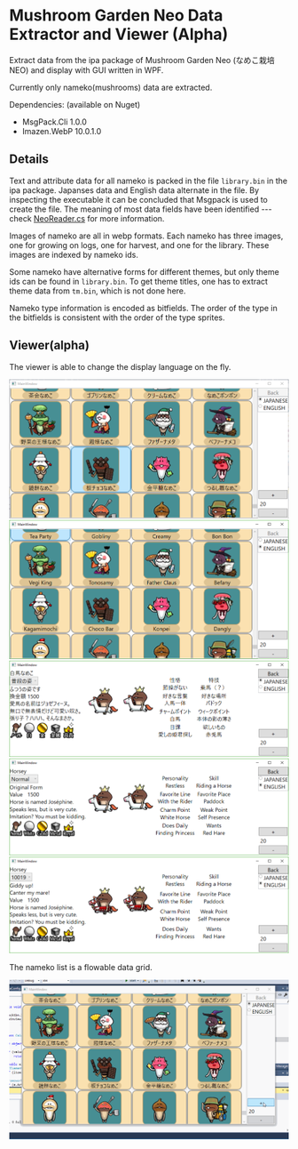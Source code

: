 # Mushroom Garden Neo Data Extractor and Viewer (Alpha)

Extract data from the ipa package of Mushroom Garden Neo (なめこ栽培NEO) and display with GUI written in WPF.

Currently only nameko(mushrooms) data are extracted.

Dependencies: (available on Nuget)
- MsgPack.Cli 1.0.0
- Imazen.WebP 10.0.1.0

## Details

Text and attribute data for all nameko is packed in the file `library.bin` in the ipa package. Japanses data and English data alternate in the file. By inspecting the executable it can be concluded that Msgpack is used to create the file. The meaning of most data fields have been identified --- check [NeoReader.cs](../src/NeoReader.cs) for more information.

Images of nameko are all in webp formats. Each nameko has three images, one for growing on logs, one for harvest, and one for the library. These images are indexed by nameko ids.

Some nameko have alternative forms for different themes, but only theme ids can be found in `library.bin`. To get theme titles, one has to extract theme data from `tm.bin`, which is not done here.

Nameko type information is encoded as bitfields. The order of the type in the bitfields is consistent with the order of the type sprites.

## Viewer(alpha)

The viewer is able to change the display language on the fly.

![List of Nameko](screenshots/list_jp.PNG)
![List of Nameko](screenshots/list_en.PNG)
![Nameko Detail](screenshots/nameko_jp.PNG)
![Nameko Detail](screenshots/nameko_en.PNG)
![Nameko Detail](screenshots/nameko_af.PNG)

The nameko list is a flowable data grid.

![](screenshots/flow.gif)
